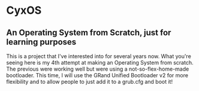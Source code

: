 # CyxOS
## An Operating System from Scratch, just for learning purposes

This is a project that I've interested into for several years now. What you're seeing here is my 4th attempt at making an Operating System from scratch. The previous were working well but were using a not-so-flex-home-made bootloader. This time, I will use the GRand Unified Bootloader v2 for more flexibility and to allow people to just add it to a grub.cfg and boot it!
